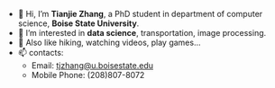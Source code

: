 - 👋 Hi, I’m **Tianjie Zhang**, a PhD student in department of computer science, **Boise State University**.
- 👀 I’m interested in **data science**, transportation, image processing. 
- 🌱 Also like hiking, watching videos, play games...
- 📫 contacts:
     - Email: tjzhang@u.boisestate.edu
     - Mobile Phone: (208)807-8072


<!---
TianjieZhang1993/TianjieZhang1993 is a ✨ special ✨ repository because its `README.md` (this file) appears on your GitHub profile.
You can click the Preview link to take a look at your changes.
--->

